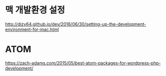 # 맥 개발환경 설정
http://dizy64.github.io/dev/2016/06/30/setting-up-the-development-environment-for-mac.html


# ATOM
https://zach-adams.com/2015/05/best-atom-packages-for-wordpress-php-development/
